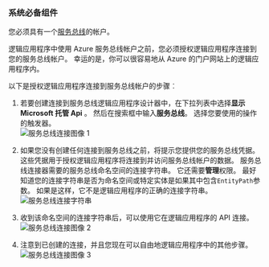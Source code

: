### <a name="prerequisites"></a>系统必备组件

您必须具有一个[服务总线](https://azure.microsoft.com/services/service-bus/)的帐户。  

逻辑应用程序中使用 Azure 服务总线帐户之前，您必须授权逻辑应用程序连接到您的服务总线帐户。 幸运的是，你可以很容易地从 Azure 的门户网站上的逻辑应用程序内。  

以下是授权逻辑应用程序连接到服务总线帐户的步骤︰  

1. 若要创建连接到服务总线逻辑应用程序设计器中，在下拉列表中选择**显示 Microsoft 托管 Api** 。 然后在搜索框中输入**服务总线**。 选择您要使用的操作的触发器。  
    ![服务总线连接图像 1](./media/connectors-create-api-servicebus/servicebus-1.png)  

2. 如果您没有创建任何连接到服务总线之前，将提示您提供您的服务总线凭据。 这些凭据用于授权逻辑应用程序将连接到并访问服务总线帐户的数据。 服务总线连接器需要的服务总线命名空间的连接字符串。 它还需要**管理**权限。 最好知道您的连接字符串是否为命名空间或特定实体是如果其中包含`EntityPath`参数。 如果是这样，它不是逻辑应用程序的正确的连接字符串。  
    ![服务总线连接字符串](./media/connectors-create-api-servicebus/connectionstring.png)

1. 收到该命名空间的连接字符串后，可以使用它在逻辑应用程序的 API 连接。  
    ![服务总线连接图像 2](./media/connectors-create-api-servicebus/servicebus-2.png)  

3. 注意到已创建的连接，并且您现在可以自由地逻辑应用程序中的其他步骤。  
    ![服务总线连接图像 3](./media/connectors-create-api-servicebus/servicebus-3.png)   
